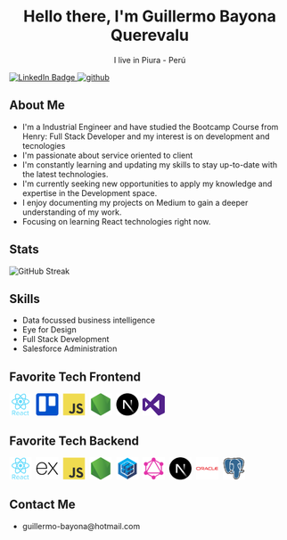 <div id="header" align="center">
  <h1>Hello there, I'm Guillermo Bayona Querevalu</h1>
  <p>I live in Piura - Perú </p>
</div>

<div id="badges">
  <a href="[[(https://www.linkedin.com/in/guillermo-bayona-querevalu-5b94b966/)]]">
    <img src="https://img.shields.io/badge/LinkedIn-blue?style=for-the-badge&logo=linkedin&logoColor=white" alt="LinkedIn Badge"/>
  </a>
  <a href="[(https://github.com/https://github.com/gbayonaq)]">
   <img src='https://cdn.jsdelivr.net/npm/simple-icons@3.0.1/icons/github.svg' alt='github' height='40'>
  </a>
</div>

<div id="bio">
  <h2>About Me</h2>
  <ul>
    <li>I'm a Industrial Engineer and have studied the Bootcamp Course from Henry: Full Stack Developer and my interest is on development and tecnologies</li>
    <li>I'm passionate about service oriented to client</li>
    <li>I'm constantly learning and updating my skills to stay up-to-date with the latest technologies.</li>    <li>I'm currently seeking new opportunities to apply my knowledge and expertise in the Development space.</li>
    <li>I enjoy documenting my projects on Medium to gain a deeper understanding of my work.</li>
    <li>Focusing on learning React technologies right now.</li>
  </ul>
</div>

<div id="stats">
  <h2>Stats</h2>
  <img src="https://streak-stats.demolab.com?user=[gbayonaq]&theme=transparent&fire=EB5454" alt="GitHub Streak"/>
</div>

<div id="skills">
  <h2>Skills</h2>
  <ul>
    <li>Data focussed business intelligence</li>
    <li>Eye for Design</li>
    <li>Full Stack Development</li>
    <li>Salesforce Administration</li>
  </ul>
</div>

## Favorite Tech Frontend
<div>
  <img src="https://github.com/devicons/devicon/blob/master/icons/react/react-original-wordmark.svg" title="React" alt="React" width="40" height="40"/>&nbsp;
  <img src="https://github.com/devicons/devicon/blob/master/icons/trello/trello-plain.svg" title="Trello" alt="Trello" width="40" height="40"/>&nbsp;
  <img src="https://github.com/devicons/devicon/blob/master/icons/javascript/javascript-original.svg" title="Javascript" alt="Py" width="40" height="40"/>&nbsp;
   <img src="https://github.com/devicons/devicon/blob/master/icons/nodejs/nodejs-original.svg" title="NodeJs" alt="NodeJs" width="40" height="40"/>&nbsp;
  <img src="https://github.com/devicons/devicon/blob/master/icons/nextjs/nextjs-original.svg" title="NextJs" alt="NextJs" width="40" height="40"/>&nbsp;
  <img src="https://github.com/devicons/devicon/blob/master/icons/visualstudio/visualstudio-plain.svg"  title="VisualStudio" alt="VisualStudio" width="40" height="40"/>&nbsp;
  <div>         

## Favorite Tech Backend
<div>
  <img src="https://github.com/devicons/devicon/blob/master/icons/react/react-original-wordmark.svg" title="React" alt="React" width="40" height="40"/>&nbsp;
  <img src="https://github.com/devicons/devicon/blob/master/icons/express/express-original.svg" title="Express JS" alt="Express Js" width="40" height="40"/>&nbsp;
  <img src="https://github.com/devicons/devicon/blob/master/icons/javascript/javascript-original.svg" title="Javascript" alt="Py" width="40" height="40"/>&nbsp;
   <img src="https://github.com/devicons/devicon/blob/master/icons/nodejs/nodejs-original.svg" title="NodeJs" alt="NodeJs" width="40" height="40"/>&nbsp;
  <img src="https://github.com/devicons/devicon/blob/master/icons/sequelize/sequelize-original.svg" title="Sequelize" alt="Sequelize" width="40" height="40"/>&nbsp;
  <img src="https://github.com/devicons/devicon/blob/master/icons/graphql/graphql-plain.svg"  title="GraphQL" alt="GraphQL" width="40" height="40"/>&nbsp;
  <img src="https://github.com/devicons/devicon/blob/master/icons/nextjs/nextjs-original.svg"  title="NextJs" alt="NextJs" width="40" height="40"/>&nbsp;  
  <img src="https://github.com/devicons/devicon/blob/master/icons/oracle/oracle-original.svg"  title="Oracle" alt="Oracle" width="40" height="40"/>&nbsp;  
  <img src="https://github.com/devicons/devicon/blob/master/icons/postgresql/postgresql-original.svg"  title="Posgresql" alt="Postgresql" width="40" height="40"/>&nbsp;  
  <div>         

<div id="Contact Me">
  <h2>Contact Me</h2>
  <ul>
    <li>guillermo-bayona@hotmail.com</li>
  </ul>
</div>

